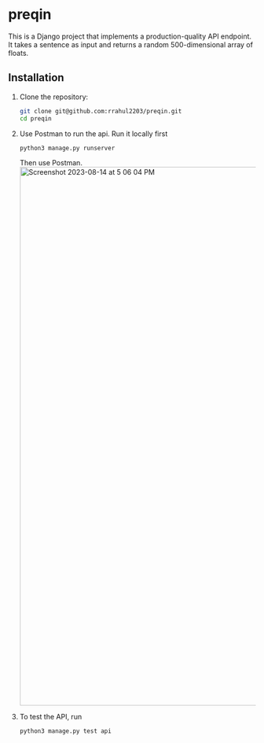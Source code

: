 # preqin

This is a Django project that implements a production-quality API endpoint. It takes a sentence as input and returns a random 500-dimensional array of floats.

## Installation

1. Clone the repository:

   ```bash
   git clone git@github.com:rrahul2203/preqin.git
   cd preqin

2. Use Postman to run the api. Run it locally first
   ```
   python3 manage.py runserver
   ```
   Then use Postman.
   <img width="1095" alt="Screenshot 2023-08-14 at 5 06 04 PM" src="https://github.com/rrahul2203/preqin/assets/56479326/81b50348-127c-44f2-9f74-c621eb8f0353">

   
3. To test the API, run
   ```bash
   python3 manage.py test api 
